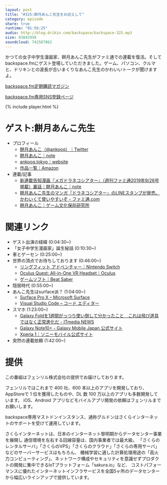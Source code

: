 ```yaml
---
layout: post
title: "#325:餅月あんこ先生をお迎えして"
category: episode
share: true
runtime: "01:56:25"
audio: http://blog.drikin.com/backspace/backspace-325.mp3
size: 83842950
soundcloud: 742587862
---
```


かつての女子中学生漫画家、餅月あんこ先生がファミ通での連載を復活。そしてbackspace.fmにゲスト登場していただきました。ゲーム、パソコン、クルマと、ドリキンとの波長が合いまくりなあんこ先生のかわいいトークが聞けますよ。

[backspace.fm定期購読マガジン](https://note.mu/drikin/m/m55ec296b7655)

[backspace.fm専用SNS登録ページ](https://mstdn.guru/invite/3WVHpSMr)

{% include player.html %}

# ゲスト:餅月あんこ先生
* プロフィール
  * [餅月あんこ（@ankooq）｜Twitter](https://twitter.com/ankooq) 
  * [餅月あんこ｜note](https://note.com/ankooq)
  * [ankooq.tokyo｜website](http://ankooq.tokyo/)
  * [作品一覧｜Amazon](https://www.amazon.co.jp/%E9%A4%85%E6%9C%88-%E3%81%82%E3%82%93%E3%81%93/e/B004LR6PXY)
* 連載/記事
  * [新連載告知漫画『メガドラネコシアター』（週刊ファミ通2019年9/26号掲載）裏話｜餅月あんこ｜note](https://note.com/ankooq/n/n58d67a28e4f1)
  * [餅月あんこ先生のマンガ『ドラネコシアター』のLINEスタンプが発売。かわいくて使いやすいぞ - ファミ通.com](https://www.famitsu.com/news/201906/07177388.html)
  * [餅月あんこ｜ゲーム文化保存研究所](https://igcc.jp/writer/%E9%A4%85%E6%9C%88%E3%81%82%E3%82%93%E3%81%93/)

# 関連リンク
* ゲスト出演の経緯 (0:04:30~)
* 「女子中学生漫画家」誕生秘話 (0:10:30~)
* 車とゲーセン (0:25:00~)
* 世界の頂点でお待ちしております (0:46:00~)
  * [リングフィット アドベンチャー｜Nintendo Switch](https://www.nintendo.co.jp/ring/index.html)
  * [Oculus Quest: All-in-One VR Headset｜Oculus](https://www.oculus.com/quest/)
  * [ゲームソフト｜Beat Saber](https://www.jp.playstation.com/games/beat-saber-ps4/)
* 隠居時代 (0:55:00~)
* あんこ先生はsurface派？ (1:04:00~)
  * [Surface Pro X – Microsoft Surface](https://www.microsoft.com/ja-jp/p/surface-pro-x/8VDNRP2M6HHC?activetab=overview&s_kwcid=AL!4249!94!391194820201!e!s!surface%20pro%20x&OCID=AID2000006_SEM_XiI1AgAABM1hjNeY:20200117225131:s&invsrc=search&ef_id=XiI1AgAABM1hjNeY:20200117225131:s)
  * [Visual Studio Code – コード エディター](https://azure.microsoft.com/ja-jp/products/visual-studio-code/)
* スマホ (1:23:00~)
  * [Galaxy Foldを1週間がっつり使い倒して分かったこと　これは飛び道具ではなく正常進化だ - ITmedia NEWS](https://www.itmedia.co.jp/news/articles/1910/09/news103.html)
  * [Galaxy Note10+ - Galaxy Mobile Japan 公式サイト](https://www.galaxymobile.jp/galaxy-note10/)
  * [Xperia 1｜ソニーモバイル公式サイト](https://www.sonymobile.co.jp/xperia/xperia1/)
* 突然の連載依頼 (1:42:00~)

# 提供

この番組はフェンリル株式会社の提供でお届けしております。

フェンリルではこれまで 400 社、600 本以上のアプリを開発しており、AppStoreで 1 位を獲得したものや、DL 数 100 万以上のアプリも多数開発しています。
iOS、Android アプリなどモバイルアプリ開発の依頼はフェンリルまでお願いします。

backspace専用マストドンインスタンス、通称グルドンはさくらインターネットのサポートを受けて運用しています。

さくらインターネットは、日本のインターネット黎明期からデータセンター事業を展開し
通信環境を左右する回線容量は、国内事業者では最大級。
「さくらのレンタルサーバ」「さくらのVPS」「さくらのクラウド」「さくらの専用サーバ」などのサーバーサービスはもちろん、
機械学習に適した計算処理用途の「高火力コンピューティング」、ネットワーク構成やセキュリティを意識せずプロダクトの開発に集中できるIoTプラットフォーム「sakura.io」など、
コストパフォーマンスに優れたインターネットインフラサービスを全国5ヶ所のデータセンターから幅広いラインアップで提供しています。
